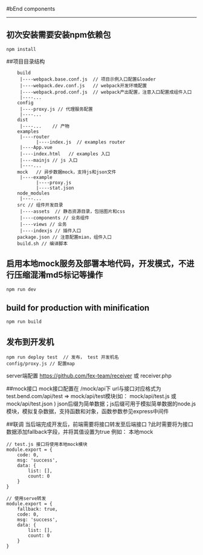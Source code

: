 #bEnd components
***



## 初次安装需要安装npm依赖包
```shell
npm install
```

##项目目录结构

```shell
	build
	 |----webpack.base.conf.js  // 项目示例入口配置&loader
	 |----webpack.dev.conf.js	// webpack开发环境配置
	 |----webpack.prod.conf.js  // webpack产出配置，注意入口配置成组件入口
	 |----...
	config
	 |----proxy.js // 代理服务配置
	 |----...
	dist
	 |----...    // 产物
	examples
	 |----router
	       |----index.js  // examples router
	 |----App.vue
	 |----index.html   // examples 入口
	 |----mainjs // js 入口
	 |----...
	mock   // 异步数据mock，支持js和json文件
	 |----example
	 	   |----proxy.js 
	 	   |----stat.json
	node_modules
	 |----...
	src // 组件开发目录
	 |----assets  // 静态资源目录，包括图片和css
	 |----components // 业务组件
	 |----views // 业务
	 |----indexjs // 插件入口
	package.json // 注意配置mian，组件入口
	build.sh // 编译脚本
``` 
	

## 启用本地mock服务及部署本地代码，开发模式，不进行压缩混淆md5标记等操作
```
npm run dev
```

## build for production with minification
```
npm run build
```

## 发布到开发机
```
npm run deploy test  // 发布， test 开发机名
config/proxy.js // 配置map
```
server端配置 https://github.com/fex-team/receiver 或 receiver.php

##mock接口
mock接口配置在 /mock/api下 url与接口对应格式为 test.bend.com/api/test => mock/api/test模块(如： mock/api/test.js 或 mock/api/test.json ) json后缀为简单数据；js后缀可用于模拟简单数据的node.js 模块，模拟复杂数据，支持函数和对象，函数参数参见express中间件

##联调
当后端完成开发后，前端需要将接口转发至后端接口 ?此时需要将为接口数据添加fallback字段，并将其值设置为true 例如： 本地mock

```
// test.js 接口将使用本地mock模块
module.export = {
    code: 0,
    msg: 'success',
    data: {
        list: [],
        count: 0
    }
}

// 使用serve转发
module.export = {
    fallback: true,
    code: 0,
    msg: 'success',
    data: {
        list: [],
        count: 0
    }
}
```